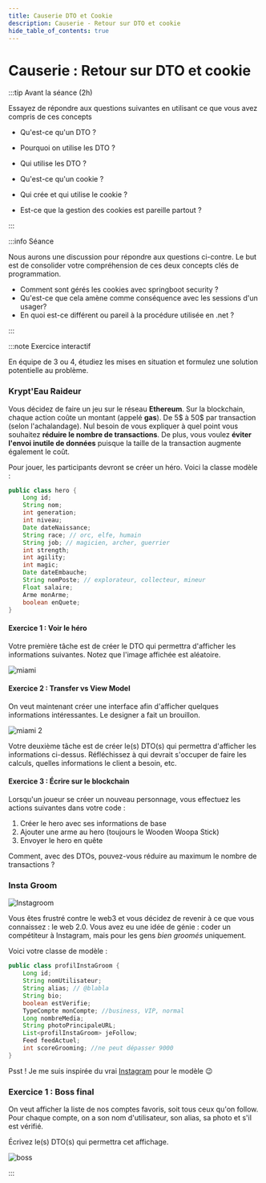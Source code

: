```yaml
---
title: Causerie DTO et Cookie
description: Causerie - Retour sur DTO et cookie
hide_table_of_contents: true
---
```


# Causerie : Retour sur DTO et cookie

<Row>

<Column>

:::tip Avant la séance (2h)

Essayez de répondre aux questions suivantes en utilisant ce que vous avez compris de ces concepts

- Qu'est-ce qu'un DTO ?
- Pourquoi on utilise les DTO ?
- Qui utilise les DTO ?

- Qu'est-ce qu'un cookie ?
- Qui crée et qui utilise le cookie ?
- Est-ce que la gestion des cookies est pareille partout ?

:::

</Column>

<Column>

:::info Séance

Nous aurons une discussion pour répondre aux questions ci-contre. Le but est de consolider votre compréhension de ces deux concepts clés de programmation.

- Comment sont gérés les cookies avec springboot security ?
- Qu'est-ce que cela amène comme conséquence avec les sessions d'un usager?
- En quoi est-ce différent ou pareil à la procédure utilisée en .net ?

:::

</Column>

</Row>

:::note Exercice interactif

En équipe de 3 ou 4, étudiez les mises en situation et formulez une solution potentielle au problème.

### Krypt'Eau Raideur

Vous décidez de faire un jeu sur le réseau **Ethereum**. Sur la blockchain, chaque action coûte un montant (appelé **gas**). De 5$ à 50$ par transaction (selon l'achalandage). Nul besoin de vous expliquer à quel point vous souhaitez **réduire le nombre de transactions**. De plus, vous voulez **éviter l'envoi inutile de données** puisque la taille de la transaction augmente également le coût.

Pour jouer, les participants devront se créer un héro. Voici la classe modèle :

```java
public class hero {
	Long id;
	String nom;
	int generation;
	int niveau;
	Date dateNaissance;
	String race; // orc, elfe, humain
	String job; // magicien, archer, guerrier
	int strength;
	int agility;
	int magic;
	Date dateEmbauche;
	String nomPoste; // explorateur, collecteur, mineur
	Float salaire;
	Arme monArme;
	boolean enQuete;
}
```

#### Exercice 1 : Voir le héro

Votre première tâche est de créer le DTO qui permettra d'afficher les informations suivantes. Notez que l'image affichée est aléatoire.

![miami](_24-causerie-dto-cookie/Miami1.png)

#### Exercice 2 : Transfer vs View Model

On veut maintenant créer une interface afin d'afficher quelques informations intéressantes. Le designer a fait un brouillon.

![miami 2](_24-causerie-dto-cookie/Miami2.png)

Votre deuxième tâche est de créer le(s) DTO(s) qui permettra d'afficher les informations ci-dessus. Réfléchissez à qui devrait s'occuper de faire les calculs, quelles informations le client a besoin, etc.

#### Exercice 3 : Écrire sur le blockchain

Lorsqu'un joueur se créer un nouveau personnage, vous effectuez les actions suivantes dans votre code :

1. Créer le hero avec ses informations de base
2. Ajouter une arme au hero (toujours le Wooden Woopa Stick)
3. Envoyer le hero en quête

Comment, avec des DTOs, pouvez-vous réduire au maximum le nombre de transactions ?

### Insta Groom

<Row>

<Column>

![Instagroom](_24-causerie-dto-cookie/logo.jpg)

</Column>
<Column/>
<Column/>
<Column/>
<Column/>
<Column/>
<Column/>

</Row>

Vous êtes frustré contre le web3 et vous décidez de revenir à ce que vous connaissez : le web 2.0. Vous avez eu une idée de génie : coder un compétiteur à Instagram, mais pour les gens *bien groomés* uniquement.

Voici votre classe de modèle :

```java
public class profilInstaGroom {
	Long id;
	String nomUtilisateur;
	String alias; // @blabla
	String bio;
	boolean estVerifie;
	TypeCompte monCompte; //business, VIP, normal
	Long nombreMedia;
	String photoPrincipaleURL;
	List<profilInstaGroom> jeFollow;
	Feed feedActuel; 
	int scoreGrooming; //ne peut dépasser 9000
}
```

Psst ! Je me suis inspirée du vrai [Instagram](https://developers.facebook.com/docs/instagram-basic-display-api/reference/user) pour le modèle 😉

### Exercice 1 : Boss final

On veut afficher la liste de nos comptes favoris, soit tous ceux qu'on follow. Pour chaque compte, on a son nom d'utilisateur, son alias, sa photo et s'il est vérifié.

Écrivez le(s) DTO(s) qui permettra cet affichage.

![boss](_24-causerie-dto-cookie/Instagroom1.png)

:::
